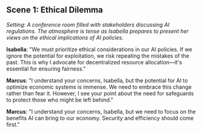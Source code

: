 ## Scene 1: Ethical Dilemma
*Setting: A conference room filled with stakeholders discussing AI regulations. The atmosphere is tense as Isabella prepares to present her views on the ethical implications of AI policies.*

**Isabella**: "We must prioritize ethical considerations in our AI policies. If we ignore the potential for exploitation, we risk repeating the mistakes of the past. This is why I advocate for decentralized resource allocation—it's essential for ensuring fairness."

**Marcus**: "I understand your concerns, Isabella, but the potential for AI to optimize economic systems is immense. We need to embrace this change rather than fear it. However, I see your point about the need for safeguards to protect those who might be left behind."

**Marcus**: "I understand your concerns, Isabella, but we need to focus on the benefits AI can bring to our economy. Security and efficiency should come first."
